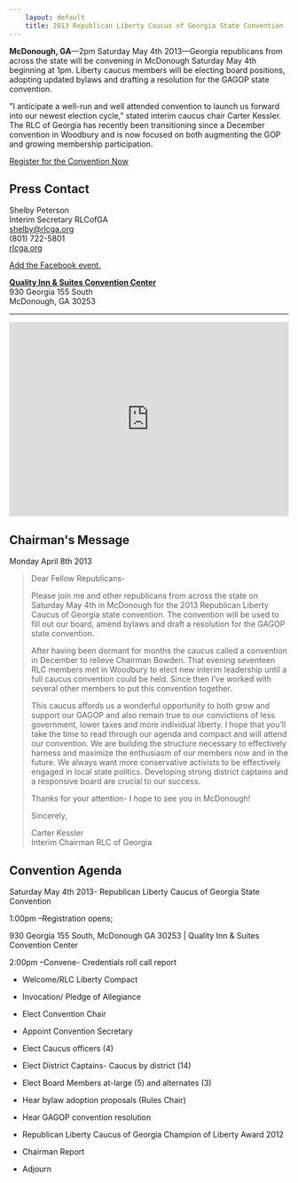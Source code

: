 ```yaml
---
    layout: default
    title: 2013 Republican Liberty Caucus of Georgia State Convention
---
```


<div class="row">
<div class="span6" markdown="1">

**McDonough, GA**—2pm Saturday May 4th 2013—Georgia republicans from across the state will be
convening in McDonough Saturday May 4th beginning at 1pm.  Liberty caucus members will be electing board positions,
adopting updated bylaws and drafting a resolution for the GAGOP state convention.

"I anticipate a well-run and well attended convention to launch us forward into our newest election cycle," stated
interim caucus chair Carter Kessler.  The RLC of Georgia has recently been transitioning since a December convention in
Woodbury and is now focused on both augmenting the GOP and growing membership participation.

[Register for the Convention Now](https://www.xorbia.com/e/rlc/republican-liberty-caucus-georgia-state-convention)

Press Contact
-------------

Shelby Peterson  
Interim Secretary RLCofGA  
[shelby@rlcga.org](mailto:shelby@rlcga.org)  
(801) 722-5801  
[rlcga.org](http://rlcga.org)

<i class="icon-facebook-sign icon-large" style="color:#3b5998"> </i>[Add the Facebook event.](https://www.facebook.com/events/141638606003094/)

</div>
<div class="span6">

**[Quality Inn &amp; Suites Convention Center](https://maps.google.com/maps?cid=873884944616720550)**  
930 Georgia 155 South  
McDonough, GA 30253

---

<iframe width="100%" height="350" frameborder="0" scrolling="no" marginheight="0" marginwidth="0"
  src="https://maps.google.com/maps?cid=873884944616720550&amp;output=embed"> </iframe>
</div>
</div>

Chairman's Message
------------------

Monday April 8th 2013

> Dear Fellow Republicans-
>
> Please join me and other republicans from across the state on Saturday May 4th in McDonough for the 2013 Republican
> Liberty Caucus of Georgia state convention.  The convention will be used to fill out our board, amend bylaws and draft
> a resolution for the GAGOP state convention.
>
> After having been dormant for months the caucus called a convention in December to relieve Chairman Bowden.  That
> evening seventeen RLC members met in Woodbury to elect new interim leadership until a full caucus convention could be
> held.  Since then I’ve worked with several other members to put this convention together.
>
> This caucus affords us a wonderful opportunity to both grow and support our GAGOP and also remain true to our
> convictions of less government, lower taxes and more individual liberty.  I hope that you’ll take the time to read
> through our agenda and compact and will attend our convention.  We are building the structure necessary to effectively
> harness and maximize the enthusiasm of our members now and in the future.  We always want more conservative activists
> to be effectively engaged in local state politics.  Developing strong district captains and a responsive board are
> crucial to our success.  
>
> Thanks for your attention- I hope to see you in McDonough!
>
> Sincerely,
>
> Carter Kessler  
> Interim Chairman RLC of Georgia

Convention Agenda
-----------------

<div markdown="1">
Saturday May 4th 2013- Republican Liberty Caucus of Georgia State Convention

1:00pm –Registration opens; 

930 Georgia 155 South, McDonough GA 30253 | Quality Inn &amp; Suites Convention Center

2:00pm –Convene- Credentials roll call report 

<ul markdown="0">
<li>
<p>Welcome/RLC Liberty Compact</p>
</li>

<li>
<p>Invocation/ Pledge of Allegiance</p>
</li>

<li>
<p>Elect Convention Chair</p>
</li>

<li>
<p>Appoint Convention Secretary</p>
</li>

<li>
<p>Elect Caucus officers (4)</p>
</li>

<li>
<p>Elect District Captains- Caucus by district (14)</p>
</li>

<li>
<p>Elect Board Members at-large (5) and alternates (3)</p>
</li>

<li>
<p>Hear bylaw adoption proposals (Rules Chair)</p>
</li>

<li>
<p>Hear GAGOP convention resolution</p>
</li>

<li>
<p>Republican Liberty Caucus of Georgia Champion of Liberty Award 2012</p>
</li>

<li>
<p>Chairman Report</p>
</li>

<li>
<p>Adjourn</p>
</li>

</ul>
</div>

 [2]: https://maps.google.com/maps?cid=873884944616720550
 [3]: https://www.xorbia.com/e/rlc/republican-liberty-caucus-georgia-state-convention
